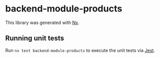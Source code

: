 # backend-module-products

This library was generated with [Nx](https://nx.dev).

## Running unit tests

Run `nx test backend-module-products` to execute the unit tests via [Jest](https://jestjs.io).

